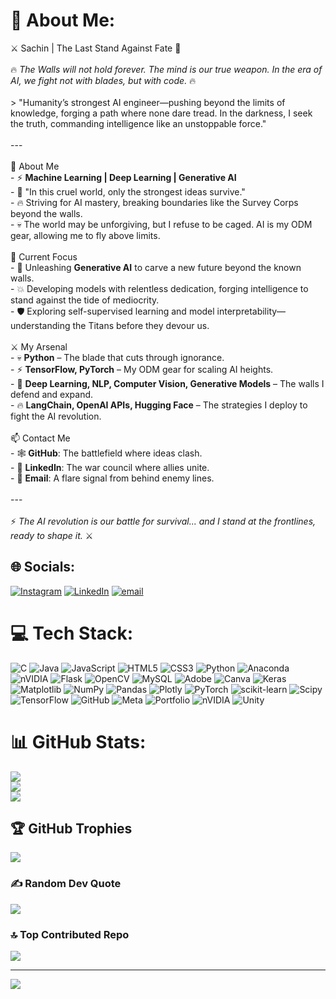 # 💫 About Me:
 ⚔️ Sachin | The Last Stand Against Fate 🏰<br><br>🔥 *The Walls will not hold forever. The mind is our true weapon. In the era of AI, we fight not with blades, but with code.* 🔥<br><br>> "Humanity’s strongest AI engineer—pushing beyond the limits of knowledge, forging a path where none dare tread. In the darkness, I seek the truth, commanding intelligence like an unstoppable force."<br><br>---<br><br>🧠 About Me<br>- ⚡ **Machine Learning | Deep Learning | Generative AI**<br>- 🏹 "In this cruel world, only the strongest ideas survive."<br>- 🔥 Striving for AI mastery, breaking boundaries like the Survey Corps beyond the walls.<br>- 💀 The world may be unforgiving, but I refuse to be caged. AI is my ODM gear, allowing me to fly above limits.<br><br>🚀 Current Focus<br>- 🔮 Unleashing **Generative AI** to carve a new future beyond the known walls.<br>- 💥 Developing models with relentless dedication, forging intelligence to stand against the tide of mediocrity.<br>- 🛡️ Exploring self-supervised learning and model interpretability—understanding the Titans before they devour us.<br><br>⚔️ My Arsenal<br>- 💀 **Python** – The blade that cuts through ignorance.<br>- ⚡ **TensorFlow, PyTorch** – My ODM gear for scaling AI heights.<br>- 🏰 **Deep Learning, NLP, Computer Vision, Generative Models** – The walls I defend and expand.<br>- 🔥 **LangChain, OpenAI APIs, Hugging Face** – The strategies I deploy to fight the AI revolution.<br><br>📫 Contact Me<br>- 🕸️ **GitHub**: The battlefield where ideas clash.<br>- 🦇 **LinkedIn**: The war council where allies unite.<br>- 📧 **Email**: A flare signal from behind enemy lines.<br><br>---<br><br>⚡ *The AI revolution is our battle for survival... and I stand at the frontlines, ready to shape it.* ⚔️<br>


## 🌐 Socials:
[![Instagram](https://img.shields.io/badge/Instagram-%23E4405F.svg?logo=Instagram&logoColor=white)](https://instagram.com/_sachx.n) [![LinkedIn](https://img.shields.io/badge/LinkedIn-%230077B5.svg?logo=linkedin&logoColor=white)](https://linkedin.com/in/linkedin.com/in/sachin-m29) [![email](https://img.shields.io/badge/Email-D14836?logo=gmail&logoColor=white)](mailto:sachin290805@gmail.com) 

# 💻 Tech Stack:
![C](https://img.shields.io/badge/c-%2300599C.svg?style=for-the-badge&logo=c&logoColor=white) ![Java](https://img.shields.io/badge/java-%23ED8B00.svg?style=for-the-badge&logo=openjdk&logoColor=white) ![JavaScript](https://img.shields.io/badge/javascript-%23323330.svg?style=for-the-badge&logo=javascript&logoColor=%23F7DF1E) ![HTML5](https://img.shields.io/badge/html5-%23E34F26.svg?style=for-the-badge&logo=html5&logoColor=white) ![CSS3](https://img.shields.io/badge/css3-%231572B6.svg?style=for-the-badge&logo=css3&logoColor=white) ![Python](https://img.shields.io/badge/python-3670A0?style=for-the-badge&logo=python&logoColor=ffdd54) ![Anaconda](https://img.shields.io/badge/Anaconda-%2344A833.svg?style=for-the-badge&logo=anaconda&logoColor=white) ![nVIDIA](https://img.shields.io/badge/cuda-000000.svg?style=for-the-badge&logo=nVIDIA&logoColor=green) ![Flask](https://img.shields.io/badge/flask-%23000.svg?style=for-the-badge&logo=flask&logoColor=white) ![OpenCV](https://img.shields.io/badge/opencv-%23white.svg?style=for-the-badge&logo=opencv&logoColor=white) ![MySQL](https://img.shields.io/badge/mysql-4479A1.svg?style=for-the-badge&logo=mysql&logoColor=white) ![Adobe](https://img.shields.io/badge/adobe-%23FF0000.svg?style=for-the-badge&logo=adobe&logoColor=white) ![Canva](https://img.shields.io/badge/Canva-%2300C4CC.svg?style=for-the-badge&logo=Canva&logoColor=white) ![Keras](https://img.shields.io/badge/Keras-%23D00000.svg?style=for-the-badge&logo=Keras&logoColor=white) ![Matplotlib](https://img.shields.io/badge/Matplotlib-%23ffffff.svg?style=for-the-badge&logo=Matplotlib&logoColor=black) ![NumPy](https://img.shields.io/badge/numpy-%23013243.svg?style=for-the-badge&logo=numpy&logoColor=white) ![Pandas](https://img.shields.io/badge/pandas-%23150458.svg?style=for-the-badge&logo=pandas&logoColor=white) ![Plotly](https://img.shields.io/badge/Plotly-%233F4F75.svg?style=for-the-badge&logo=plotly&logoColor=white) ![PyTorch](https://img.shields.io/badge/PyTorch-%23EE4C2C.svg?style=for-the-badge&logo=PyTorch&logoColor=white) ![scikit-learn](https://img.shields.io/badge/scikit--learn-%23F7931E.svg?style=for-the-badge&logo=scikit-learn&logoColor=white) ![Scipy](https://img.shields.io/badge/SciPy-%230C55A5.svg?style=for-the-badge&logo=scipy&logoColor=%white) ![TensorFlow](https://img.shields.io/badge/TensorFlow-%23FF6F00.svg?style=for-the-badge&logo=TensorFlow&logoColor=white) ![GitHub](https://img.shields.io/badge/github-%23121011.svg?style=for-the-badge&logo=github&logoColor=white) ![Meta](https://img.shields.io/badge/Meta-%230467DF.svg?style=for-the-badge&logo=Meta&logoColor=white) ![Portfolio](https://img.shields.io/badge/Portfolio-%23000000.svg?style=for-the-badge&logo=firefox&logoColor=#FF7139) ![nVIDIA](https://img.shields.io/badge/nVIDIA-%2376B900.svg?style=for-the-badge&logo=nVIDIA&logoColor=white) ![Unity](https://img.shields.io/badge/unity-%23000000.svg?style=for-the-badge&logo=unity&logoColor=white)
# 📊 GitHub Stats:
![](https://github-readme-stats.vercel.app/api?username=Sachin-M-29&theme=transparent&hide_border=false&include_all_commits=false&count_private=false)<br/>
![](https://github-readme-streak-stats.herokuapp.com/?user=Sachin-M-29&theme=transparent&hide_border=false)<br/>
![](https://github-readme-stats.vercel.app/api/top-langs/?username=Sachin-M-29&theme=transparent&hide_border=false&include_all_commits=false&count_private=false&layout=compact)

## 🏆 GitHub Trophies
![](https://github-profile-trophy.vercel.app/?username=Sachin-M-29&theme=radical&no-frame=false&no-bg=true&margin-w=4)

### ✍️ Random Dev Quote
![](https://quotes-github-readme.vercel.app/api?type=horizontal&theme=radical)

### 🔝 Top Contributed Repo
![](https://github-contributor-stats.vercel.app/api?username=Sachin-M-29&limit=5&theme=dark&combine_all_yearly_contributions=true)

---
[![](https://visitcount.itsvg.in/api?id=Sachin-M-29&icon=0&color=0)](https://visitcount.itsvg.in)

<!-- Proudly created with GPRM ( https://gprm.itsvg.in ) -->
